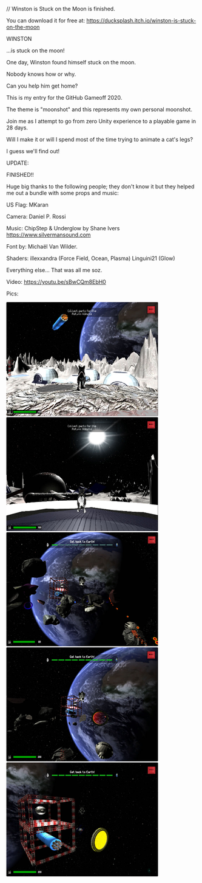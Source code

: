 // Winston is Stuck on the Moon is finished.

You can download it for free at:
https://ducksplash.itch.io/winston-is-stuck-on-the-moon






WINSTON

...is stuck on the moon!

One day, Winston found himself stuck on the moon.

Nobody knows how or why.

Can you help him get home?




This is my entry for the GitHub Gameoff 2020.

The theme is "moonshot" and this represents my own personal moonshot.

Join me as I attempt to go from zero Unity experience to a playable game in 28 days.

Will I make it or will I spend most of the time trying to animate a cat's legs?

I guess we'll find out!

UPDATE:

FINISHED!!

Huge big thanks to the following people; they don't know it but they helped me out a bundle with some props and music:

US Flag: MKaran

Camera: Daniel P. Rossi

Music: ChipStep & Underglow
by Shane Ivers
https://www.silvermansound.com

Font by: Michaël Van Wilder.

Shaders: illexxandra (Force Field, Ocean, Plasma)
Linguini21 (Glow)

Everything else... That was all me soz.

Video: https://youtu.be/sBwCQm8EbH0

Pics:

<img src="https://github.com/ducksplash/moonshot/blob/master/screenshots/1.jpg" width="400" height="300"><img src="https://github.com/ducksplash/moonshot/blob/master/screenshots/2.jpg" width="400" height="300"><img src="https://github.com/ducksplash/moonshot/blob/master/screenshots/3.jpg" width="400" height="300"><img src="https://github.com/ducksplash/moonshot/blob/master/screenshots/4.jpg" width="400" height="300"><img src="https://github.com/ducksplash/moonshot/blob/master/screenshots/5.jpg" width="400" height="300">

